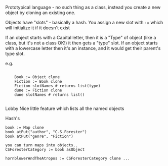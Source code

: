 Prototypical language - no such thing as a class, instead you create a new object
by cloning an existing one.

Objects have "slots" - basically a hash.  You assign a new slot with `:=` which will initialize it if it doesn't exist

If an object starts with a Capital letter, then it is a "Type" of object (like a class, but it's not a class OK!) it then gets a "type" slot.  If an object starts with a lowercase letter then it's an instance, and it would get their parent's type slot.

e.g.

```io

    Book := Object clone
    Fiction := Book clone
    Fiction slotNames # returns list(type)
    dune := Fiction clone
    dune slotNames # returns list()
    
```


Lobby
Nice little feature which lists all the named objects

Hash's

    book := Map clone
    book atPut("author", "C.S.Forester")
    book atPut("genre", "Fiction")
    
    you can turn maps into objects.. 
    CSForesterCategory := book asObject
    
    hornblowerAndTheAtropos := CSForesterCategory clone ...
    


